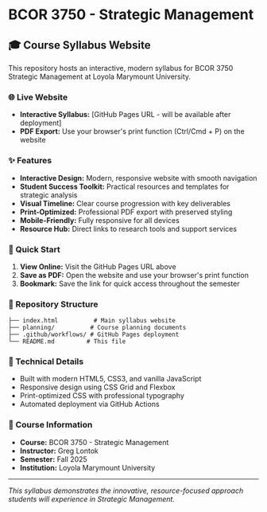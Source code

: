 # BCOR 3750 - Strategic Management

## 🎓 Course Syllabus Website

This repository hosts an interactive, modern syllabus for BCOR 3750 Strategic Management at Loyola Marymount University.

### 🌐 Live Website
- **Interactive Syllabus:** [GitHub Pages URL - will be available after deployment]
- **PDF Export:** Use your browser's print function (Ctrl/Cmd + P) on the website

### ✨ Features

- **Interactive Design:** Modern, responsive website with smooth navigation
- **Student Success Toolkit:** Practical resources and templates for strategic analysis
- **Visual Timeline:** Clear course progression with key deliverables
- **Print-Optimized:** Professional PDF export with preserved styling
- **Mobile-Friendly:** Fully responsive for all devices
- **Resource Hub:** Direct links to research tools and support services

### 🚀 Quick Start

1. **View Online:** Visit the GitHub Pages URL above
2. **Save as PDF:** Open the website and use your browser's print function
3. **Bookmark:** Save the link for quick access throughout the semester

### 📁 Repository Structure

```
├── index.html          # Main syllabus website
├── planning/          # Course planning documents
├── .github/workflows/ # GitHub Pages deployment
└── README.md         # This file
```

### 🔧 Technical Details

- Built with modern HTML5, CSS3, and vanilla JavaScript
- Responsive design using CSS Grid and Flexbox
- Print-optimized CSS with professional typography
- Automated deployment via GitHub Actions

### 📝 Course Information

- **Course:** BCOR 3750 - Strategic Management
- **Instructor:** Greg Lontok
- **Semester:** Fall 2025
- **Institution:** Loyola Marymount University

---

*This syllabus demonstrates the innovative, resource-focused approach students will experience in Strategic Management.*
